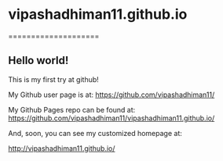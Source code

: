 # vipashadhiman11.github.io
====================

## Hello world!

This is my first try at github!

My Github user page is at: 
https://github.com/vipashadhiman11/

My Github Pages repo can be found at:  
https://github.com/vipashadhiman11/vipashadhiman11.github.io/

And, soon, you can see my customized homepage at:

http://vipashadhiman11.github.io/

